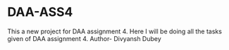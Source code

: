 # DAA-ASS4
This a new project for DAA assignment 4.
Here I will be doing all the tasks given of DAA assignment 4.
Author- Divyansh Dubey